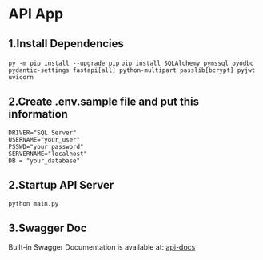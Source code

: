 # API App

## 1.Install Dependencies
```py -m pip install --upgrade pip```
```pip install SQLAlchemy pymssql pyodbc pydantic-settings fastapi[all] python-multipart passlib[bcrypt] pyjwt uvicorn```

## 2.Create .env.sample file and put this information
```
DRIVER="SQL Server"
USERNAME="your_user"
PSSWD="your_password"
SERVERNAME="localhost"
DB = "your_database"
```

## 2.Startup API Server
```python main.py```

## 3.Swagger Doc
Built-in Swagger Documentation is available at: [api-docs](http://localhost:8000/docs)